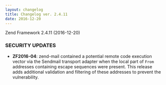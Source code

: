 ```yaml
---
layout: changelog
title: Changelog ver. 2.4.11
date: 2016-12-20
---
```


Zend Framework 2.4.11 (2016-12-20)

### SECURITY UPDATES

- **ZF2016-04**: zend-mail contained a potential remote code execution vector
  via the Sendmail transport adapter when the local part of `From` addresses
  containing escape sequences were present. This release adds additional
  validation and filtering of these addresses to prevent the vulnerability.
